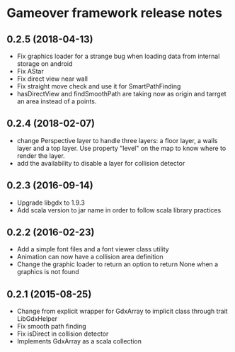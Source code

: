 # Gameover framework release notes

## 0.2.5 (2018-04-13)
* Fix graphics loader for a strange bug when loading data from internal storage on android
* Fix AStar
* Fix direct view near wall
* Fix straight move check and use it for SmartPathFinding
* hasDirectView and findSmoothPath are taking now as origin and tarrget an area instead of a points.

## 0.2.4 (2018-02-07)
* change Perspective layer to handle three layers: a floor layer, a walls layer and a top layer. Use property "level" on the map to know where to render the layer.
* add the availability to disable a layer for collision detector

## 0.2.3 (2016-09-14)

* Upgrade libgdx to 1.9.3
* Add scala version to jar name in order to follow scala library practices

## 0.2.2 (2016-02-23)

* Add a simple font files and a font viewer class utility
* Animation can now have a collision area definition
* Change the graphic loader to return an option to return None when a graphics is not found

## 0.2.1 (2015-08-25)

* Change from explicit wrapper for GdxArray to implicit class through trait LibGdxHelper
* Fix smooth path finding
* Fix isDirect in collision detector
* Implements GdxArray as a scala collection

